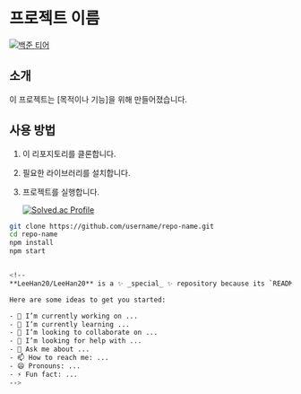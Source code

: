 # 프로젝트 이름

[![백준 티어](URL)](https://solved.ac/프로필)

## 소개
이 프로젝트는 [목적이나 기능]을 위해 만들어졌습니다.

## 사용 방법
1. 이 리포지토리를 클론합니다.
2. 필요한 라이브러리를 설치합니다.
3. 프로젝트를 실행합니다.

   [![Solved.ac Profile](http://mazassumnida.wtf/api/v2/generate_badge?boj=hi385790)](https://solved.ac/hi385790)

```bash
git clone https://github.com/username/repo-name.git
cd repo-name
npm install
npm start


<!--
**LeeHan20/LeeHan20** is a ✨ _special_ ✨ repository because its `README.md` (this file) appears on your GitHub profile.

Here are some ideas to get you started:

- 🔭 I’m currently working on ...
- 🌱 I’m currently learning ...
- 👯 I’m looking to collaborate on ...
- 🤔 I’m looking for help with ...
- 💬 Ask me about ...
- 📫 How to reach me: ...
- 😄 Pronouns: ...
- ⚡ Fun fact: ...
-->
